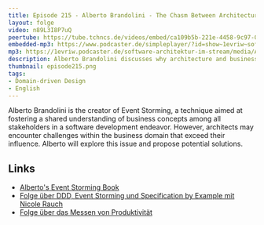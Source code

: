 ```yaml
---
title: Episode 215 - Alberto Brandolini - The Chasm Between Architecture and Business
layout: folge
video: n89L3I8P7uQ
peertube: https://tube.tchncs.de/videos/embed/ca109b5b-221e-4458-9c97-0f3d7d10828a
embedded-mp3: https://www.podcaster.de/simpleplayer/?id=show~1evriw~software-architektur-im-stream~pod-6205690fbc6033ebc0ce6715bb&v=1715345615
mp3: https://1evriw.podcaster.de/software-architektur-im-stream/media/Alberto_Brandolini_The_Chasm_Between_Architecture_and_Business.mp3
description: Alberto Brandolini discusses why architecture and business need to collaborate so closely - and why
thumbnail: episode215.png
tags:
- Domain-driven Design
- English
---
```


Alberto Brandolini is the creator of Event Storming, a technique aimed
at fostering a shared understanding of business concepts among all
stakeholders in a software development endeavor. However, architects
may encounter challenges within the business domain that exceed their
influence. Alberto will explore this issue and propose potential
solutions.

## Links

- [Alberto's Event Storming Book](https://leanpub.com/introducing_eventstorming)
- [Folge über DDD, Event Storming und Specification by Example mit
  Nicole Rauch](/2020/09/10/folge017.html)
- [Folge über das Messen von Produktivität](/2023/12/22/folge194.html)

